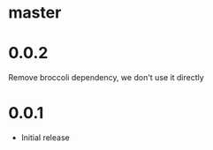 # master

# 0.0.2

  Remove broccoli dependency, we don't use it directly

# 0.0.1

* Initial release
